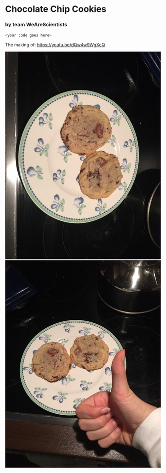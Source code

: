 # Chocolate Chip Cookies
### by team WeAreScientists

```C
<your code goes here>
```

The making of: https://youtu.be/dQw4w9WgXcQ

![Cookies](cookies_WeAreScientists.jpg)
![Evaluation](evaluation_WeAreScientists.jpg)

